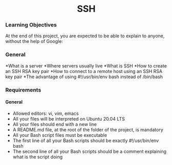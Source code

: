 <h1 align="center">SSH</h1>

### Learning Objectives
At the end of this project, you are expected to be able to explain to anyone, without the help of Google:

### General
*What is a server
*Where servers usually live
*What is SSH
*How to create an SSH RSA key pair
*How to connect to a remote host using an SSH RSA key pair
*The advantage of using #!/usr/bin/env bash instead of /bin/bash

### Requirements
#### General
* Allowed editors: vi, vim, emacs
* All your files will be interpreted on Ubuntu 20.04 LTS
* All your files should end with a new line
* A README.md file, at the root of the folder of the project, is mandatory
* All your Bash script files must be executable
* The first line of all your Bash scripts should be exactly #!/usr/bin/env bash
* The second line of all your Bash scripts should be a comment explaining what is the script doing
